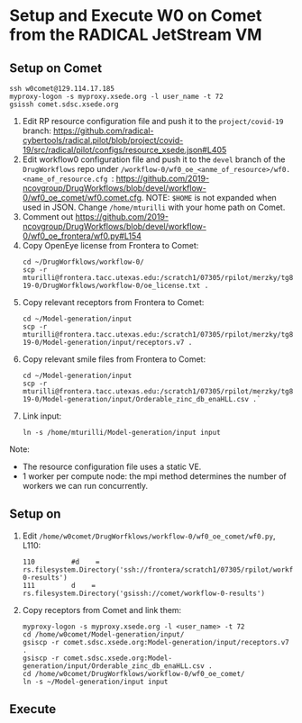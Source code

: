 # Setup and Execute W0 on Comet from the RADICAL JetStream VM

## Setup on Comet
```
ssh w0comet@129.114.17.185
myproxy-logon -s myproxy.xsede.org -l user_name -t 72
gsissh comet.sdsc.xsede.org
```

1. Edit RP resource configuration file and push it to the `project/covid-19` branch: <https://github.com/radical-cybertools/radical.pilot/blob/project/covid-19/src/radical/pilot/configs/resource_xsede.json#L405>
1. Edit workflow0 configuration file and push it to the `devel` branch of the `DrugWorkflows` repo under `/workflow-0/wf0_oe_<anme_of_resource>/wf0.<name_of_resource.cfg `: <https://github.com/2019-ncovgroup/DrugWorkflows/blob/devel/workflow-0/wf0_oe_comet/wf0.comet.cfg>. NOTE: `$HOME` is not expanded when used in JSON. Change `/home/mturilli` with your home path on Comet.
1. Comment out <https://github.com/2019-ncovgroup/DrugWorkflows/blob/devel/workflow-0/wf0_oe_frontera/wf0.py#L154>
1. Copy OpenEye license from Frontera to Comet:
   ```
   cd ~/DrugWorfklows/workflow-0/
   scp -r mturilli@frontera.tacc.utexas.edu:/scratch1/07305/rpilot/merzky/tg803521/covid-19-0/DrugWorfklows/workflow-0/oe_license.txt .
   ```
1. Copy relevant receptors from Frontera to Comet: 
   ```
   cd ~/Model-generation/input
   scp -r mturilli@frontera.tacc.utexas.edu:/scratch1/07305/rpilot/merzky/tg803521/covid-19-0/Model-generation/input/receptors.v7 .
   ```
1. Copy relevant smile files from Frontera to Comet: 
   ```
   cd ~/Model-generation/input
   scp -r mturilli@frontera.tacc.utexas.edu:/scratch1/07305/rpilot/merzky/tg803521/covid-19-0/Model-generation/input/Orderable_zinc_db_enaHLL.csv .`
   ```
1. Link input:
   ```
   ln -s /home/mturilli/Model-generation/input input
   ```

Note:

* The resource configuration file uses a static VE. 
* 1 worker per compute node: the mpi method determines the number of workers we can run concurrently.

## Setup on 

1. Edit `/home/w0comet/DrugWorfklows/workflow-0/wf0_oe_comet/wf0.py`, L110:
   ```
   110         #d    = rs.filesystem.Directory('ssh://frontera/scratch1/07305/rpilot/workflow-0-results')
   111         d    = rs.filesystem.Directory('gsissh://comet/workflow-0-results')
   ```
1. Copy receptors from Comet and link them:
   ```
   myproxy-logon -s myproxy.xsede.org -l <user_name> -t 72
   cd /home/w0comet/Model-generation/input/
   gsiscp -r comet.sdsc.xsede.org:Model-generation/input/receptors.v7 .
   gsiscp -r comet.sdsc.xsede.org:Model-generation/input/Orderable_zinc_db_enaHLL.csv .
   cd /home/w0comet/DrugWorfklows/workflow-0/wf0_oe_comet/
   ln -s ~/Model-generation/input input
   ```

## Execute
